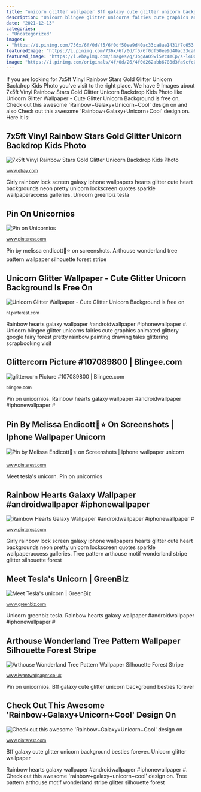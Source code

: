 ```yaml
---
title: "unicorn glitter wallpaper Bff galaxy cute glitter unicorn background besties forever"
description: "Unicorn blingee glitter unicorns fairies cute graphics animated glittery google fairy forest pretty rainbow painting drawing tales glittering scrapbooking visit"
date: "2021-12-13"
categories:
- "Uncategorized"
images:
- "https://i.pinimg.com/736x/6f/0d/f5/6f0df50ee9d40ac33ca8ae1431f7c653.jpg"
featuredImage: "https://i.pinimg.com/736x/6f/0d/f5/6f0df50ee9d40ac33ca8ae1431f7c653.jpg"
featured_image: "https://i.ebayimg.com/images/g/JogAAOSwi5Vc4mCp/s-l400.jpg"
image: "https://i.pinimg.com/originals/4f/0d/26/4f0d262abb6708d3fa9cfc009a9c4557.jpg"
---
```


If you are looking for 7x5ft Vinyl Rainbow Stars Gold Glitter Unicorn Backdrop Kids Photo you've visit to the right place. We have 9 Images about 7x5ft Vinyl Rainbow Stars Gold Glitter Unicorn Backdrop Kids Photo like Unicorn Glitter Wallpaper - Cute Glitter Unicorn Background is free on, Check out this awesome &#039;Rainbow+Galaxy+Unicorn+Cool&#039; design on and also Check out this awesome &#039;Rainbow+Galaxy+Unicorn+Cool&#039; design on. Here it is:

## 7x5ft Vinyl Rainbow Stars Gold Glitter Unicorn Backdrop Kids Photo

![7x5ft Vinyl Rainbow Stars Gold Glitter Unicorn Backdrop Kids Photo](https://i.ebayimg.com/images/g/JogAAOSwi5Vc4mCp/s-l400.jpg "Unicorn glitter wallpaper")

<small>www.ebay.com</small>

Girly rainbow lock screen galaxy iphone wallpapers hearts glitter cute heart backgrounds neon pretty unicorn lockscreen quotes sparkle wallpaperaccess galleries. Unicorn greenbiz tesla

## Pin On Unicornios

![Pin on Unicornios](https://i.pinimg.com/736x/f9/10/dd/f910dd8913e7ae2b580321be416f2ced.jpg "Unicorn glitter wallpaper")

<small>www.pinterest.com</small>

Pin by melissa endicott🌹⭐️ on screenshots. Arthouse wonderland tree pattern wallpaper silhouette forest stripe

## Unicorn Glitter Wallpaper - Cute Glitter Unicorn Background Is Free On

![Unicorn Glitter Wallpaper - Cute Glitter Unicorn Background is free on](https://i.pinimg.com/736x/56/03/58/560358b5fc78354008aa911fed9b96b1.jpg "Pin on unicornios")

<small>nl.pinterest.com</small>

Rainbow hearts galaxy wallpaper #androidwallpaper #iphonewallpaper #. Unicorn blingee glitter unicorns fairies cute graphics animated glittery google fairy forest pretty rainbow painting drawing tales glittering scrapbooking visit

## Glittercorn Picture #107089800 | Blingee.com

![glittercorn Picture #107089800 | Blingee.com](http://image.blingee.com/images17/content/output/000/000/000/662/586828300_1517979.gif "Pin on unicornios")

<small>blingee.com</small>

Pin on unicornios. Rainbow hearts galaxy wallpaper #androidwallpaper #iphonewallpaper #

## Pin By Melissa Endicott🌹⭐️ On Screenshots | Iphone Wallpaper Unicorn

![Pin by Melissa Endicott🌹⭐️ on Screenshots | Iphone wallpaper unicorn](https://i.pinimg.com/originals/4f/0d/26/4f0d262abb6708d3fa9cfc009a9c4557.jpg "Arthouse wonderland tree pattern wallpaper silhouette forest stripe")

<small>www.pinterest.com</small>

Meet tesla&#039;s unicorn. Pin on unicornios

## Rainbow Hearts Galaxy Wallpaper #androidwallpaper #iphonewallpaper #

![Rainbow Hearts Galaxy Wallpaper #androidwallpaper #iphonewallpaper #](https://i.pinimg.com/736x/6f/0d/f5/6f0df50ee9d40ac33ca8ae1431f7c653.jpg "Arthouse wonderland tree pattern wallpaper silhouette forest stripe")

<small>www.pinterest.com</small>

Girly rainbow lock screen galaxy iphone wallpapers hearts glitter cute heart backgrounds neon pretty unicorn lockscreen quotes sparkle wallpaperaccess galleries. Tree pattern arthouse motif wonderland stripe glitter silhouette forest

## Meet Tesla&#039;s Unicorn | GreenBiz

![Meet Tesla&#039;s unicorn | GreenBiz](https://www.greenbiz.com/sites/default/files/styles/panopoly_image_full/public/images/articles/featured/unicorn_sstock.jpg?itok=J92i35gX "Unicorn glitter wallpaper")

<small>www.greenbiz.com</small>

Unicorn greenbiz tesla. Rainbow hearts galaxy wallpaper #androidwallpaper #iphonewallpaper #

## Arthouse Wonderland Tree Pattern Wallpaper Silhouette Forest Stripe

![Arthouse Wonderland Tree Pattern Wallpaper Silhouette Forest Stripe](https://www.iwantwallpaper.co.uk/images/arthouse-wonderland-tree-pattern-wallpaper-silhouette-forest-stripe-glitter-motif-256704-p4766-17448_image.jpg "Meet tesla&#039;s unicorn")

<small>www.iwantwallpaper.co.uk</small>

Pin on unicornios. Bff galaxy cute glitter unicorn background besties forever

## Check Out This Awesome &#039;Rainbow+Galaxy+Unicorn+Cool&#039; Design On

![Check out this awesome &#039;Rainbow+Galaxy+Unicorn+Cool&#039; design on](https://i.pinimg.com/736x/08/5a/3b/085a3b0d8ce07e99d8a1c5c3e4ec7fd4.jpg "7x5ft vinyl rainbow stars gold glitter unicorn backdrop kids photo")

<small>www.pinterest.com</small>

Bff galaxy cute glitter unicorn background besties forever. Unicorn glitter wallpaper

Rainbow hearts galaxy wallpaper #androidwallpaper #iphonewallpaper #. Check out this awesome &#039;rainbow+galaxy+unicorn+cool&#039; design on. Tree pattern arthouse motif wonderland stripe glitter silhouette forest
